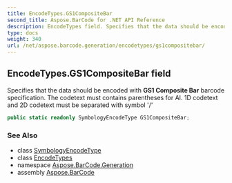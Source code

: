 ```yaml
---
title: EncodeTypes.GS1CompositeBar
second_title: Aspose.BarCode for .NET API Reference
description: EncodeTypes field. Specifies that the data should be encoded with GS1 Composite Bar barcode specification. The codetext must contains parentheses for AI. 1D codetext and 2D codetext must be separated with symbol /
type: docs
weight: 340
url: /net/aspose.barcode.generation/encodetypes/gs1compositebar/
---
```

## EncodeTypes.GS1CompositeBar field

Specifies that the data should be encoded with **GS1 Composite Bar** barcode specification. The codetext must contains parentheses for AI. 1D codetext and 2D codetext must be separated with symbol '/'

```csharp
public static readonly SymbologyEncodeType GS1CompositeBar;
```

### See Also

* class [SymbologyEncodeType](../../symbologyencodetype/)
* class [EncodeTypes](../)
* namespace [Aspose.BarCode.Generation](../../encodetypes/)
* assembly [Aspose.BarCode](../../../)


